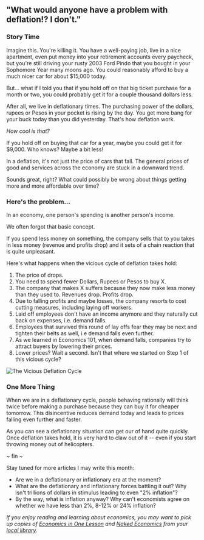 ## "What would anyone have a problem with deflation!? I don't."


### Story Time
Imagine this. You're killing it. You have a well-paying job, live in a nice apartment, even put money into your retirement accounts every paycheck, but you're still driving your rusty 2003 Ford Pindo that you bought in your Sophomore Year many moons ago. You could reasonably afford to buy a much nicer car for about $15,000 today.

But... what if I told you that if you hold off on that big ticket purchase for a month or two, you could probably get it for a couple thousand dollars less. 

After all, we live in deflationary times. The purchasing power of the dollars, rupees or Pesos in your pocket is rising by the day. You get more bang for your buck today than you did yesterday. That's how deflation work.

*How cool is that?*

If you hold off on buying that car for a year, maybe you could get it for $9,000. Who knows? Maybe a bit less!

In a deflation, it's not just the price of cars that fall. The general prices of good and services across the economy are stuck in a downward trend.

Sounds great, right? What could possibly be wrong about things getting more and more affordable over time?


### Here's the problem...

In an economy, one person's spending is another person's income.

We often forgot that basic concept.

If you spend less money on something, the company sells that to you takes in less money (revenue and profits drop) and it sets of a chain reaction that is quite unpleasant.

Here's what happens when the vicious cycle of deflation takes hold:

1. The price of <Product X> drops. 
2. You need to spend fewer Dollars, Rupees or Pesos to buy X.
3. The company that makes X suffers because they now make less money than they used to. Revenues drop. Profits drop.
4. Due to falling profits and maybe losses, the company resorts to cost cutting measures, including laying off workers.
5. Laid off employees don't have an income anymore and they naturally cut back on expenses, i.e. demand falls.
6. Employees that survived this round of lay offs fear they may be next and tighten their belts as well, i.e demand falls even further.
7. As we learned in Economics 101, when demand falls, companies try to attract buyers by lowering their prices.
8. Lower prices? Wait a second. Isn't that where we started on Step 1 of this vicious cycle?

![The Vicious Deflation Cycle](https://i.imgur.com/322UM1t.gif)

### One More Thing
When we are in a deflationary cycle, people behaving rationally will think twice before making a purchase because they can buy it for cheaper tomorrow. This disincentive reduces demand today and leads to prices falling even further and faster.

As you can see a deflationary situation can get our of hand quite quickly. Once deflation takes hold, it is very hard to claw out of it -- even if you start throwing money out of helicopters.

~ fin ~

Stay tuned for more articles I may write this month:
* Are we in a deflationary or inflationary era at the moment? 
* What are the deflationary and inflationary forces battling it out? Why isn't trillions of dollars in stimulus leading to even "2% inflation"?
* By the way, what is inflation anyway? Why can't economists agree on whether we have less than 2%, 8-12% or 24% inflation?

*If you enjoy reading and learning about economics, you may want to pick up copies of [Economics in One Lesson](https://www.amazon.ca/Economics-One-Lesson-Shortest-Understand/dp/0517548232) and [Naked Economics](https://www.amazon.ca/Naked-Economics-Undressing-Dismal-Science/dp/0393356493/) from your [local library](https://www.amazon.ca/).*



